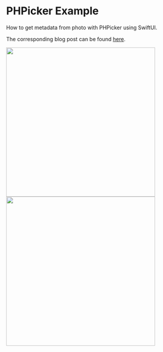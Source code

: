 # PHPicker Example
How to get metadata from photo with PHPicker using SwiftUI. 

The corresponding blog post can be found [here](https://www.felixlarsen.com/blog/photo-metadata-phpickerview).
<p float="left">
  <img src="https://static1.squarespace.com/static/5e21c28ef672a441155d129c/t/5f8c04d0766f8c0c969e6569/1603011811195/Simulator+Screen+Shot+-+iPhone+SE+%282nd+generation%29+-+2020-10-18+at+07.23.41.png" width="400">
  <img src="https://static1.squarespace.com/static/5e21c28ef672a441155d129c/t/5f8c0434e7155637858fa32e/1603011774233/" width="400">
</p>
